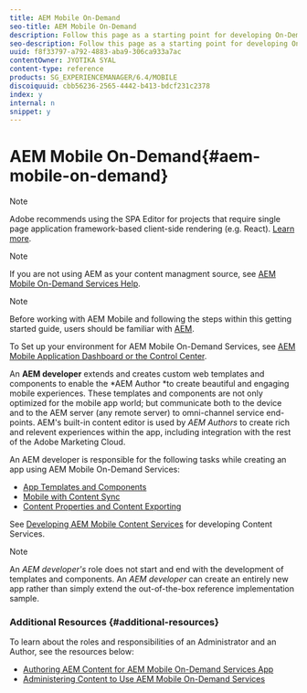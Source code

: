 ```yaml
---
title: AEM Mobile On-Demand
seo-title: AEM Mobile On-Demand
description: Follow this page as a starting point for developing On-Demand Services app with AEM (Adobe Experience Manager). The page covers the topics that are relevant to a developer of an app.
seo-description: Follow this page as a starting point for developing On-Demand Services app with AEM (Adobe Experience Manager). The page covers the topics that are relevant to a developer of an app.
uuid: f8f33797-a792-4883-aba9-306ca933a7ac
contentOwner: JYOTIKA SYAL
content-type: reference
products: SG_EXPERIENCEMANAGER/6.4/MOBILE
discoiquuid: cbb56236-2565-4442-b413-bdcf231c2378
index: y
internal: n
snippet: y
---
```


# AEM Mobile On-Demand{#aem-mobile-on-demand}

>[!NOTE]
>
>Adobe recommends using the SPA Editor for projects that require single page application framework-based client-side rendering (e.g. React). [Learn more](../../sites/developing/using/spa-overview.md).

>[!NOTE]
>
>If you are not using AEM as your content managment source, see [AEM Mobile On-Demand Services Help](https://helpx.adobe.com/digital-publishing-solution/topics.html).

>[!NOTE]
>
>Before working with AEM Mobile and following the steps within this getting started guide, users should be familiar with [AEM](../../sites/deploying/using/deploy.md). 
>
>To Set up your environment for AEM Mobile On-Demand Services, see [AEM Mobile Application Dashboard or the Control Center](../../mobile/using/mobile-apps-ondemand-application-dashboard.md).

An **AEM developer** extends and creates custom web templates and components to enable the *AEM Author *to create beautiful and engaging mobile experiences. These templates and components are not only optimized for the mobile app world; but communicate both to the device and to the AEM server (any remote server) to omni-channel service end-points. AEM's built-in content editor is used by *AEM Authors* to create rich and relevent experiences within the app, including integration with the rest of the Adobe Marketing Cloud.

An AEM developer is responsible for the following tasks while creating an app using AEM Mobile On-Demand Services:

* [App Templates and Components](../../mobile/using/app-templates-and-components1.md)
* [Mobile with Content Sync](../../mobile/using/mobile-ondemand-contentsync.md)
* [Content Properties and Content Exporting](../../mobile/using/on-demand-content-properties-exporting.md)

See [Developing AEM Mobile Content Services](../../mobile/using/developing-content-services.md) for developing Content Services.

>[!NOTE]
>
>An *AEM developer's* role does not start and end with the development of templates and components. An *AEM developer* can create an entirely new app rather than simply extend the out-of-the-box reference implementation sample.

### Additional Resources {#additional-resources}

To learn about the roles and responsibilities of an Administrator and an Author, see the resources below:

* [Authoring AEM Content for AEM Mobile On-Demand Services App](../../mobile/using/mobile-apps-ondemand.md)
* [Administering Content to Use AEM Mobile On-Demand Services](../../mobile/using/aem-mobile.md)

